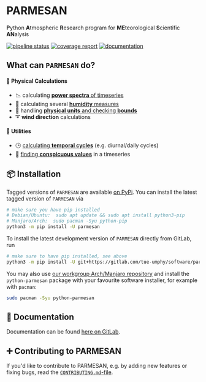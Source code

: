 # PARMESAN

**P**ython **A**tmospheric **R**esearch program for **ME**teorological **S**cientific **AN**alysis

[![pipeline status](https://gitlab.com/tue-umphy/software/parmesan/badges/master/pipeline.svg)](https://gitlab.com/tue-umphy/software/parmesan/-/pipelines)
[![coverage report](https://gitlab.com/tue-umphy/software/parmesan/badges/master/coverage.svg)](https://tue-umphy.gitlab.io/software/parmesan/coverage-report/)
[![documentation](https://img.shields.io/badge/documentation-here%20on%20GitLab-brightgreen.svg)](https://tue-umphy.gitlab.io/software/parmesan)

## What can `PARMESAN` do?

#### :1234: Physical Calculations

- :chart_with_downwards_trend: calculating [**power spectra** of timeseries](https://tue-umphy.gitlab.io/software/parmesan/notebooks/spectrum.html)
- :foggy: calculating several [**humidity** measures](https://tue-umphy.gitlab.io/software/parmesan/api/parmesan.gas.humidity.html)
- :scroll: handling [**physical units** and checking **bounds**](https://tue-umphy.gitlab.io/software/parmesan/settings.html)
- :curly_loop: **wind direction** calculations

#### :wrench: Utilities

- :clock3: [calculating **temporal cycles**](https://tue-umphy.gitlab.io/software/parmesan/api/parmesan.aggregate.html#parmesan.aggregate.temporal_cycle) (e.g. diurnal/daily cycles)
- :vertical_traffic_light: [finding **conspicuous values**](https://tue-umphy.gitlab.io/software/parmesan/api/parmesan.processing.cleanup.html#parmesan.processing.cleanup.find_conspicuous_values) in a timeseries

## :package: Installation

Tagged versions of `PARMESAN` are available [on PyPi](https://pypi.org/project/parmesan/).
You can install the latest tagged version of `PARMESAN` via

```bash
# make sure you have pip installed
# Debian/Ubuntu:  sudo apt update && sudo apt install python3-pip
# Manjaro/Arch:  sudo pacman -Syu python-pip
python3 -m pip install -U parmesan
```

To install the latest development version of `PARMESAN` directly from GitLab, run

```bash
# make sure to have pip installed, see above
python3 -m pip install -U git+https://gitlab.com/tue-umphy/software/parmesan
```

You may also use [our workgroup Arch/Manjaro repository](https://gitlab.com/tue-umphy/workgroup-software/repository) and install the `python-parmesan` package with your favourite software installer, for example with `pacman`:

```bash
sudo pacman -Syu python-parmesan
```

## :book: Documentation

Documentation can be found [here on GitLab](https://tue-umphy.gitlab.io/software/parmesan).

## :heavy_plus_sign: Contributing to PARMESAN

If you'd like to contribute to PARMESAN, e.g. by adding new features or fixing bugs, read the [`CONTRIBUTING.md`-file](https://gitlab.com/tue-umphy/software/parmesan/-/blob/master/CONTRIBUTING.md).
